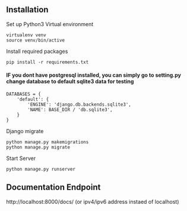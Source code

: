 ## Installation 

Set up Python3 Virtual environment 

```
virtualenv venv
source venv/bin/active
```

Install required packages

```
pip install -r requirements.txt
```

#### IF you dont have postgresql installed, you can simply go to setting.py change database to default sqlite3 data for testing

```
DATABASES = {
    'default': {
        'ENGINE': 'django.db.backends.sqlite3',
        'NAME': BASE_DIR / 'db.sqlite3',
    }
}
```
Django migrate

```
python manage.py makemigrations
python manage.py migrate
```

Start Server

```
python manage.py runserver
```


## Documentation Endpoint
http://localhost:8000/docs/   (or ipv4/ipv6 address instaed of localhost)


